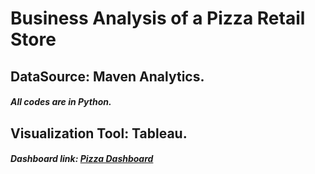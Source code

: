 # Business Analysis of a Pizza Retail Store
## DataSource: Maven Analytics.
##### All codes are in Python.

## Visualization Tool: Tableau.
##### Dashboard link: [Pizza Dashboard](https://public.tableau.com/views/Book_16689933594600/PizzaDashboard2?:language=en-US&:display_count=n&:origin=viz_share_link)
